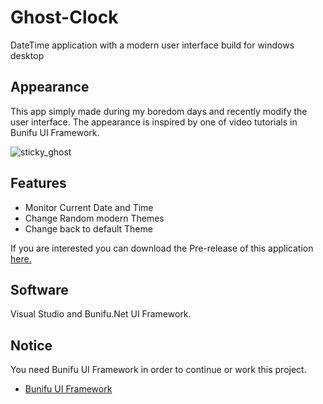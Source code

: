 

# Ghost-Clock
DateTime application with a modern user interface build for windows desktop

## Appearance

This app simply made during my boredom days and recently modify the user interface.
The appearance is inspired by one of video tutorials in Bunifu UI Framework. 

![sticky_ghost](https://user-images.githubusercontent.com/25120376/91973410-cebdd200-ed4e-11ea-852c-0dfd104634b7.png)

## Features
* Monitor Current Date and Time
* Change Random modern Themes
* Change back to default Theme

If you are interested you can download the Pre-release of this application <a href="https://github.com/Akihisa17/Ghost-Clock/releases">here.</a>

## Software
Visual Studio and Bunifu.Net UI Framework.

## Notice
You need Bunifu UI Framework in order to continue or work this project. 
* <a href="https://bunifuframework.com"> Bunifu UI Framework </a>
